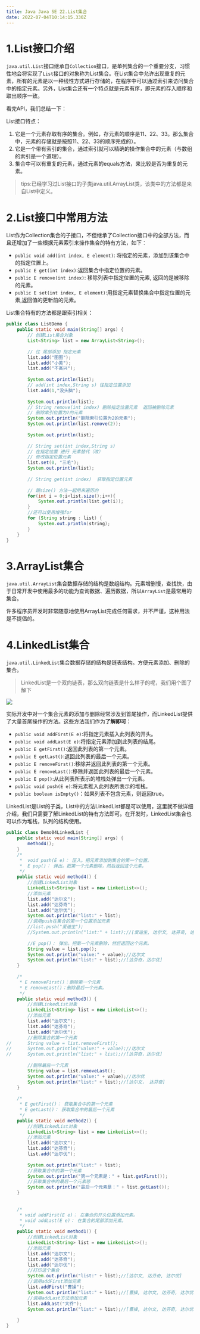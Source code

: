 ```yaml
---
title: Java Java SE 22.List集合
date: 2022-07-04T10:14:15.330Z
---
```

# 1.List接口介绍

`java.util.List`接口继承自`Collection`接口，是单列集合的一个重要分支，习惯性地会将实现了`List`接口的对象称为List集合。在List集合中允许出现重复的元素，所有的元素是以一种线性方式进行存储的，在程序中可以通过索引来访问集合中的指定元素。另外，List集合还有一个特点就是元素有序，即元素的存入顺序和取出顺序一致。

看完API，我们总结一下：

List接口特点：

1. 它是一个元素存取有序的集合。例如，存元素的顺序是11、22、33。那么集合中，元素的存储就是按照11、22、33的顺序完成的）。
2. 它是一个带有索引的集合，通过索引就可以精确的操作集合中的元素（与数组的索引是一个道理）。
3. 集合中可以有重复的元素，通过元素的equals方法，来比较是否为重复的元素。

> tips:已经学习过List接口的子类java.util.ArrayList类，该类中的方法都是来自List中定义。

# 2.List接口中常用方法

List作为Collection集合的子接口，不但继承了Collection接口中的全部方法，而且还增加了一些根据元素索引来操作集合的特有方法，如下：

- `public void add(int index, E element)`: 将指定的元素，添加到该集合中的指定位置上。
- `public E get(int index)`:返回集合中指定位置的元素。
- `public E remove(int index)`: 移除列表中指定位置的元素, 返回的是被移除的元素。
- `public E set(int index, E element)`:用指定元素替换集合中指定位置的元素,返回值的更新前的元素。

List集合特有的方法都是跟索引相关：

```java
public class ListDemo {
    public static void main(String[] args) {
		// 创建List集合对象
    	List<String> list = new ArrayList<String>();
    	
    	// 往 尾部添加 指定元素
    	list.add("图图");
    	list.add("小美");
    	list.add("不高兴");
    	
    	System.out.println(list);
    	// add(int index,String s) 往指定位置添加
    	list.add(1,"没头脑");
    	
    	System.out.println(list);
    	// String remove(int index) 删除指定位置元素  返回被删除元素
    	// 删除索引位置为2的元素 
    	System.out.println("删除索引位置为2的元素");
    	System.out.println(list.remove(2));
    	
    	System.out.println(list);
    	
    	// String set(int index,String s)
    	// 在指定位置 进行 元素替代（改） 
    	// 修改指定位置元素
    	list.set(0, "三毛");
    	System.out.println(list);
    	
    	// String get(int index)  获取指定位置元素
    	
    	// 跟size() 方法一起用来遍历的 
    	for(int i = 0;i<list.size();i++){
    		System.out.println(list.get(i));
    	}
    	//还可以使用增强for
    	for (String string : list) {
			System.out.println(string);
		}  	
	}
}
```

# 3.ArrayList集合

`java.util.ArrayList`集合数据存储的结构是数组结构。元素增删慢，查找快，由于日常开发中使用最多的功能为查询数据、遍历数据，所以`ArrayList`是最常用的集合。

许多程序员开发时非常随意地使用ArrayList完成任何需求，并不严谨，这种用法是不提倡的。

# 4.LinkedList集合

`java.util.LinkedList`集合数据存储的结构是链表结构。方便元素添加、删除的集合。

> LinkedList是一个双向链表，那么双向链表是什么样子的呢，我们用个图了解下

![](https://gitee.com/krislin_zhao/IMGcloud/raw/master/img/20200613140401.png)

实际开发中对一个集合元素的添加与删除经常涉及到首尾操作，而LinkedList提供了大量首尾操作的方法。这些方法我们作为**了解即可**：

- `public void addFirst(E e)`:将指定元素插入此列表的开头。
- `public void addLast(E e)`:将指定元素添加到此列表的结尾。
- `public E getFirst()`:返回此列表的第一个元素。
- `public E getLast()`:返回此列表的最后一个元素。
- `public E removeFirst()`:移除并返回此列表的第一个元素。
- `public E removeLast()`:移除并返回此列表的最后一个元素。
- `public E pop()`:从此列表所表示的堆栈处弹出一个元素。
- `public void push(E e)`:将元素推入此列表所表示的堆栈。
- `public boolean isEmpty()`：如果列表不包含元素，则返回true。

LinkedList是List的子类，List中的方法LinkedList都是可以使用，这里就不做详细介绍，我们只需要了解LinkedList的特有方法即可。在开发时，LinkedList集合也可以作为堆栈，队列的结构使用。

```java
public class Demo04LinkedList {
	public static void main(String[] args) {
		method4();
	}
	/*
	 *  void push(E e)： 压入。把元素添加到集合的第一个位置。
	 *  E pop()： 弹出。把第一个元素删除，然后返回这个元素。
	 */
	public static void method4() {
		//创建LinkedList对象
		LinkedList<String> list = new LinkedList<>();
		//添加元素
		list.add("达尔文");
		list.add("达芬奇");
		list.add("达尔优");
		System.out.println("list:" + list);
		//调用push在集合的第一个位置添加元素
		//list.push("爱迪生");
		//System.out.println("list:" + list);//[爱迪生, 达尔文, 达芬奇, 达尔优]
		
		//E pop()： 弹出。把第一个元素删除，然后返回这个元素。
		String value = list.pop();
		System.out.println("value:" + value);//达尔文
		System.out.println("list:" + list);//[达芬奇，达尔优]
	}
	
	/*
	 * E removeFirst()：删除第一个元素
	 * E removeLast()：删除最后一个元素。
	 */
	public static void method3() {
		//创建LinkedList对象
		LinkedList<String> list = new LinkedList<>();
		//添加元素
		list.add("达尔文");
		list.add("达芬奇");
		list.add("达尔优");
		//删除集合的第一个元素
//		String value = list.removeFirst();
//		System.out.println("value:" + value);//达尔文
//		System.out.println("list:" + list);//[达芬奇，达尔优]
		
		//删除最后一个元素
		String value = list.removeLast();
		System.out.println("value:" + value);//达尔优
		System.out.println("list:" + list);//[达尔文， 达芬奇]
	}
	
	/*
	 * E getFirst()： 获取集合中的第一个元素
	 * E getLast()： 获取集合中的最后一个元素
	 */
	public static void method2() {
		//创建LinkedList对象
		LinkedList<String> list = new LinkedList<>();
		//添加元素
		list.add("达尔文");
		list.add("达芬奇");
		list.add("达尔优");
		
		System.out.println("list:" + list);
		//获取集合中的第一个元素
		System.out.println("第一个元素是：" + list.getFirst());
		//获取集合中的最后一个元素怒
		System.out.println("最后一个元素是：" + list.getLast());
	} 
	
	
	/*
	 * void addFirst(E e)： 在集合的开头位置添加元素。
	 * void addLast(E e)： 在集合的尾部添加元素。
	 */
	public static void method1() {
		//创建LinkedList对象
		LinkedList<String> list = new LinkedList<>();
		//添加元素
		list.add("达尔文");
		list.add("达芬奇");
		list.add("达尔优");
		//打印这个集合
		System.out.println("list:" + list);//[达尔文, 达芬奇, 达尔优]
		//调用addFirst添加元素
		list.addFirst("曹操");
		System.out.println("list:" + list);//[曹操, 达尔文, 达芬奇, 达尔优]
		//调用addLast方法添加元素
		list.addLast("大乔");
		System.out.println("list:" + list);//[曹操, 达尔文, 达芬奇, 达尔优, 大乔]
		
	}
}
```